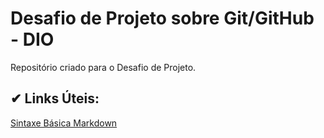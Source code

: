 # Desafio de Projeto sobre Git/GitHub - DIO

Repositório criado para o Desafio de Projeto.

## ✔ Links Úteis:<br>
[Sintaxe Básica Markdown](https://www.markdownguide.org/)

